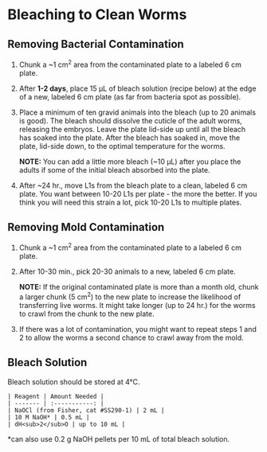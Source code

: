 # Bleaching to Clean Worms

## Removing Bacterial Contamination

1. Chunk a ~1 cm<sup>2</sup> area from the contaminated plate to a labeled 6 cm plate.

2. After **1-2 days**, place 15 μL of bleach solution (recipe below) at the edge of a new, labeled 6 cm plate (as far from bacteria spot as possible).

3. Place a minimum of ten gravid animals into the bleach (up to 20 animals is good). The bleach should dissolve the cuticle of the adult worms, releasing the embryos. Leave the plate lid-side up until all the bleach has soaked into the plate. After the bleach has soaked in, move the plate, lid-side down, to the optimal temperature for the worms.

    **NOTE:** You can add a little more bleach (~10 μL) after you place the adults if some of the initial bleach absorbed into the plate.

4. After ~24 hr., move L1s from the bleach plate to a clean, labeled 6 cm plate. You want between 10-20 L1s per plate - the more the better. If you think you will need this strain a lot, pick 10-20 L1s to multiple plates.


## Removing Mold Contamination

1. Chunk a ~1 cm<sup>2</sup> area from the contaminated plate to a labeled 6 cm plate.

2. After 10-30 min., pick 20-30 animals to a new, labeled 6 cm plate.

    **NOTE:** If the original contaminated plate is more than a month old, chunk a larger chunk (5 cm<sup>2</sup>) to the new plate to increase the likelihood of transferring live worms. It might take longer (up to 24 hr.) for the worms to crawl from the chunk to the new plate.

3. If there was a lot of contamination, you might want to repeat steps 1 and 2 to allow the worms a second chance to crawl away from the mold.

## Bleach Solution
Bleach solution should be stored at 4°C.

    | Reagent | Amount Needed |
    | ------- | :-----------: |
    | NaOCl (from Fisher, cat #SS290-1) | 2 mL |
    | 10 M NaOH* | 0.5 mL |
    | dH<sub>2</sub>O | up to 10 mL |

*can also use 0.2 g NaOH pellets per 10 mL of total bleach solution.
